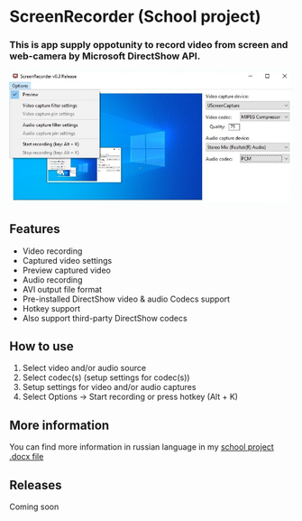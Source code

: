 # ScreenRecorder (School project) #

### This is app supply oppotunity to record video from screen and web-camera by Microsoft DirectShow API. ###

![photo](/readme_src/app_photo.jpg)

## Features ##
* Video recording
* Captured video settings
* Preview captured video 
* Audio recording
* AVI output file format
* Pre-installed DirectShow video & audio Codecs support
* Hotkey support
* Also support third-party DirectShow codecs

## How to use ##
1. Select video and/or audio source
2. Select codec(s) (setup settings for codec(s))
3. Setup settings for video and/or audio captures
4. Select Options -> Start recording or press hotkey (Alt + K)

## More information ##
You can find more information in russian language in my [school project .docx file](https://docs.google.com/document/d/1Ea2kUurAYHcAV1z9SGlqC5g4yYRGF-RuPgF1ag2xtOQ/edit?usp=drive_link)

## Releases ##
Coming soon
